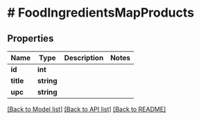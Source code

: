 # # FoodIngredientsMapProducts

## Properties

Name | Type | Description | Notes
------------ | ------------- | ------------- | -------------
**id** | **int** |  | 
**title** | **string** |  | 
**upc** | **string** |  | 

[[Back to Model list]](../../README.md#documentation-for-models) [[Back to API list]](../../README.md#documentation-for-api-endpoints) [[Back to README]](../../README.md)


